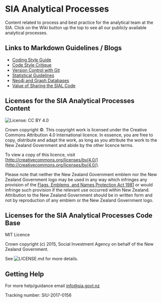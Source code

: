 # SIA Analytical Processes

Content related to process and best practice for the analytical team at the SIA. Click on the Wiki button up the top to see all our publicly available analytical processes.

## Links to Markdown Guidelines / Blogs
* [Coding Style Guide](https://nz-social-investment-agency.github.io/sia_analytical_processes/output/siu_coding_style_guide_v1.0.html)
* [Code Style Critique](https://nz-social-investment-agency.github.io/sia_analytical_processes/output/coding_style_critique.html)
* [Version Control with Git](https://nz-social-investment-agency.github.io/sia_analytical_processes/output/git_version_control.html)
* [Statistical Guidelines](https://nz-social-investment-agency.github.io/sia_analytical_processes/output/statistical_guidelines.html)
* [Neo4j and Graph Databases](https://nz-social-investment-agency.github.io/sia_analytical_processes/output/neo4j_and_graph_databases.html)
* [Value of Sharing the SIAL Code](https://nz-social-investment-agency.github.io/sia_analytical_processes/output/value_of_code_sharing.html)

## Licenses for the SIA Analytical Processes Content
![License: CC BY 4.0](https://i.creativecommons.org/l/by/4.0/88x31.png)

Crown copyright ©. This copyright work is licensed under the Creative Commons Attribution 4.0 International licence. In essence, you are free to copy, distribute and adapt the work, as long as you attribute the work to the New Zealand Government and abide by the other licence terms. 

To view a copy of this licence, visit [http://creativecommons.org/licenses/by/4.0/](http://creativecommons.org/licenses/by/4.0/). 

Please note that neither the New Zealand Government emblem nor the New Zealand Government logo may be used in any way which infringes any provision of the [Flags, Emblems, and Names Protection Act 1981](http://www.legislation.govt.nz/act/public/1981/0047/latest/whole.html) or would infringe such provision if the relevant use occurred within New Zealand. Attribution to the New Zealand Government should be in written form and not by reproduction of any emblem or the New Zealand Government logo.

## Licenses for the SIA Analytical Processes Code Base
MIT Licence

Crown copyright (c) 2015, Social Investment Agency on behalf of the New Zealand Government.

See ![LICENSE.md](https://github.com/nz-social-investment-agency/sia_analytical_processes/blob/master/LICENSE) for more details.

## Getting Help
For more help/guidance email info@sia.govt.nz 

Tracking number: SIU-2017-0156
